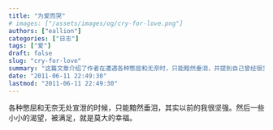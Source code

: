 ```yaml
---
title: "为爱而哭"
# images: ["/assets/images/og/cry-for-love.png"]
authors: ["eallion"]
categories: ["日志"]
tags: ["爱"]
draft: false
slug: "cry-for-love"
summary: "这篇文章介绍了作者在遭遇各种憋屈和无奈时，只能黯然垂泪，并提到自己曾经很坚强。同时，作者也描述了满足小小渴望带来的莫大幸福。"
date: "2011-06-11 22:49:30"
lastmod: "2011-06-11 22:49:30"
---
```


各种憋屈和无奈无处宣泄的时候，只能黯然垂泪，其实以前的我很坚强。然后一些小小的渴望，被满足，就是莫大的幸福。
